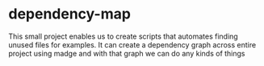 # dependency-map

This small project enables us to create scripts that automates finding unused files for examples.
It can create a dependency graph across entire project using madge and with that graph we can do any kinds of things
